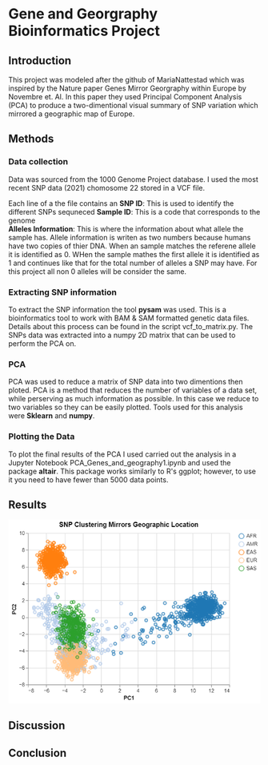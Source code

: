 # Gene and Georgraphy Bioinformatics Project 


## Introduction
This project was modeled after the github of MariaNattestad which was inspired by the Nature paper Genes Mirror Georgraphy within Europe by Novembre et. Al. In this paper they used Principal Component Analysis (PCA) to produce a two-dimentional visual summary of SNP variation which mirrored a geographic map of Europe.

## Methods 
### Data collection
Data was sourced from the 1000 Genome Project database. I used the most recent SNP data (2021) chomosome 22 stored in a VCF file. 

Each line of a the file contains an 
**SNP ID**: This is used to identify the different SNPs sequneced 
**Sample ID**: This is a code that corresponds to the genome    
**Alleles Information**: This is where the information about what allele the sample has. Allele information is writen as two numbers because humans have two copies of thier DNA. When an sample matches the referene allele it is identified as 0. WHen the sample mathes the first allele it is identified as 1 and continues like that for the total number of alleles a SNP may have. For this project all non 0 alleles will be consider the same. 

### Extracting SNP information
To extract the SNP information the tool **pysam** was used. This is a bioinformatics tool to work with BAM & SAM formatted genetic data files. Details about this process can be found in the script vcf_to_matrix.py. The SNPs data was extracted into a numpy 2D matrix that can be used to perform the PCA on.  

### PCA 
PCA was used to reduce a matrix of SNP data into two dimentions then ploted. PCA is a method that reduces the number of variables of a data set, while perserving as much information as possible. In this case we reduce to two variables so they can be easily plotted. Tools used for this analysis were **Sklearn** and **numpy**.

### Plotting the Data 
To plot the final results of the PCA I used carried out the analysis in a Jupyter Notebook PCA_Genes_and_geography1.ipynb and used the package **altair**. This package works similarly to R's ggplot; however, to use it you need to have fewer than 5000 data points. 



## Results
![](Finalfigure.png)


## Discussion 


## Conclusion 
